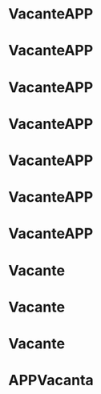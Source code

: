 # VacanteAPP
# VacanteAPP
# VacanteAPP
# VacanteAPP
# VacanteAPP
# VacanteAPP
# VacanteAPP
# Vacante
# Vacante
# Vacante
# APPVacanta
